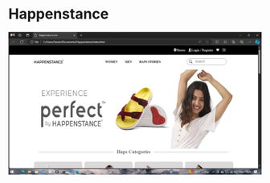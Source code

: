 # Happenstance
<a href="https://github.com/PranavPatil-45/Happenstance/tree/main/Happensteins"><img src="output.png">

